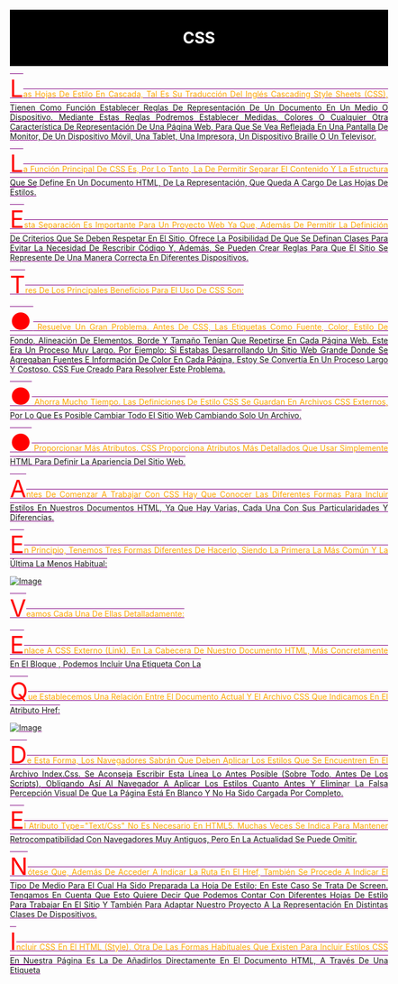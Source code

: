 # CSS
Las hojas de estilo en cascada, tal es su traducción del inglés Cascading Style Sheets
(CSS), tienen como función establecer reglas de representación de un documento en un
medio o dispositivo. Mediante estas reglas podremos establecer medidas, colores o
cualquier otra característica de representación de una página web, para que se vea
reflejada en una pantalla de monitor, de un dispositivo móvil, una tablet, una impresora,
un dispositivo braille o un televisor.

La función principal de CSS es, por lo tanto, la de permitir separar el contenido y la
estructura que se define en un documento HTML, de la representación, que queda a
cargo de las hojas de estilos.

Esta separación es importante para un proyecto web ya que, además de permitir la
definición de criterios que se deben respetar en el sitio, ofrece la posibilidad de que se
definan clases para evitar la necesidad de rescribir código y, además, se pueden crear
reglas para que el sitio se represente de una manera correcta en diferentes dispositivos.

Tres de los principales beneficios para el uso de CSS son:

● Resuelve un gran problema. Antes de CSS, las etiquetas como fuente, color, estilo
de fondo, alineación de elementos, borde y tamaño tenían que repetirse en cada
página web. Este era un proceso muy largo. Por ejemplo: si estabas desarrollando
un sitio web grande donde se agregaban fuentes e información de color en cada
página, estoy se convertía en un proceso largo y costoso. CSS fue creado para
resolver este problema.

● Ahorra mucho tiempo. Las definiciones de estilo CSS se guardan en archivos CSS
externos, por lo que es posible cambiar todo el sitio web cambiando solo un
archivo.

● Proporcionar más atributos. CSS proporciona atributos más detallados que usar
simplemente HTML para definir la apariencia del sitio web.

Antes de comenzar a trabajar con CSS hay que conocer las diferentes formas para incluir
estilos en nuestros documentos HTML, ya que hay varias, cada una con sus
particularidades y diferencias.

En principio, tenemos tres formas diferentes de hacerlo, siendo la primera la más común
y la última la menos habitual:

![image](https://user-images.githubusercontent.com/91554777/165187736-462f6011-f56f-4985-8066-a178083babc7.png)

Veamos cada una de ellas detalladamente:

Enlace a CSS externo (link). En la cabecera de nuestro documento HTML, más
concretamente en el bloque <head></head>, podemos incluir una etiqueta <link> con la


que establecemos una relación entre el documento actual y el archivo CSS que indicamos
en el atributo href:

![image](https://user-images.githubusercontent.com/91554777/165187819-0f3bb906-1b5c-40a7-b6cf-ab67471e56bd.png)

De esta forma, los navegadores sabrán que deben aplicar los estilos que se encuentren
en el archivo index.css. Se aconseja escribir esta línea lo antes posible (sobre todo, antes
de los scripts), obligando así al navegador a aplicar los estilos cuanto antes y eliminar la
falsa percepción visual de que la página está en blanco y no ha sido cargada por
completo.

El atributo type="text/css" no es necesario en HTML5. Muchas veces se indica para
mantener retrocompatibilidad con navegadores muy antiguos, pero en la actualidad se
puede omitir.

Nótese que, además de acceder a indicar la ruta en el href, también se procede a indicar
el tipo de medio para el cual ha sido preparada la hoja de estilo; en este caso se trata de
screen. Tengamos en cuenta que esto quiere decir que podemos contar con diferentes
hojas de estilo para trabajar en el sitio y también para adaptar nuestro proyecto a la
representación en distintas clases de dispositivos.

Incluir CSS en el HTML (style). Otra de las formas habituales que existen para incluir
estilos CSS en nuestra página es la de añadirlos directamente en el documento HTML, a
través de una etiqueta <style> que contendrá el código CSS:
  
  ![image](https://user-images.githubusercontent.com/91554777/165187880-9a24648c-869e-4e9a-adfc-a0815e1f5d79.png)

  Este sistema puede servirnos en ciertos casos particulares, pero hay que darle prioridad
al método anterior (CSS externo), ya que incluyendo el código CSS en el interior del
archivo HTML arruinamos la posibilidad de tener el código CSS en un documento a parte,
pudiendo reutilizarlo y enlazarlo desde otros documentos HTML mediante la etiqueta
link.

Nota: Aunque no es obligatorio, es muy común que las etiquetas <style> se encuentren
en la cabecera <head> del documento HTML, ya que antiguamente era la única forma de
hacerlo.

Estilos en línea (atributo style). Por último, la tercera forma de aplicar estilos en un
documento HTML es hacerlo directamente, a través del atributo style de la propia
etiqueta donde queramos aplicar el estilo, colocando ahí las propiedades CSS:
  
![image](https://user-images.githubusercontent.com/91554777/165187925-d977fef4-1a44-48d5-bc0b-50a9c2d19ff2.png)
  
De la misma forma que en el método anterior, con la etiqueta <style>, se recomienda no
utilizar este método salvo en casos muy específicos y justificados, ya que los estilos se
asocian a la etiqueta HTML en cuestión y no pueden reutilizarse.

Es una opción que puede venir bien en ciertos casos, pero se considera una mala
práctica por muchos diseñadores cuando la sobre utilizas (sin una razón de peso)
pudiendo utilizar el primer método.

Al igual que los documentos HTML, los documentos CSS son archivos de texto donde se
escribe una serie de órdenes y el cliente (navegador) las interpreta y aplica a los
documentos HTML asociados.

Sintaxis básica. La estructura CSS se basa en reglas que tienen el siguiente formato:
Debemos escribir el selector, abrir llaves, indicar la propiedad y posteriormente
asignarle el valor correspondiente. Cerramos la línea con punto y coma, y seguimos
agregando pares de propiedad/valor hasta que completemos la declaración (cada una
debe estar finalizada con punto y coma). Cuando terminamos, cerramos la llave. La
declaración sería entonces:
  
![image](https://user-images.githubusercontent.com/91554777/165187969-0645f1b5-1257-40d2-b4e1-0a10fac7cb0e.png)

  ● Selector: El selector es el elemento HTML que vamos a seleccionar del documento
para aplicarle un estilo concreto, este podría ser el nombre un elemento, su clase o
su identificador. Por ejemplo, con p seleccionaríamos todas las etiquetas p del
HTML.

● Propiedad: La propiedad es una de las diferentes características que brinda el
lenguaje CSS y que aplicaremos al selector para darle estilo.

● Valor: Cada propiedad CSS tiene una serie de valores concretos a que se le
pueden asignar, con los que tendrá uno u otro comportamiento.

Con todo esto le iremos indicando al navegador que, para cada etiqueta (selector
especificado) debe aplicar las reglas (propiedad y valor) indicadas.

Un ejemplo muy sencillo de lo anterior es el siguiente:
  
![image](https://user-images.githubusercontent.com/91554777/165188032-e3139bc5-c788-49a5-afda-284e826a0b85.png)
  
Éste es el código en HTML. Lo siguiente es el código en CSS:

  ![image](https://user-images.githubusercontent.com/91554777/165188067-7b948326-c10a-4dc6-ba31-e8fe54d6e982.png)
  
Si la primer parte del código se escribe y guarda en el editor de texto agregando al final
la extensión .html, y la segunda parte del código para CSS se escribe y guarda en el
editor de texto como index.css, lo que se obtiene al final al ejecutar simplemente el
archivo con extensión .html es algo parecido a lo siguente:

![image](https://user-images.githubusercontent.com/91554777/165188108-2809d71b-0813-4d4e-a4b7-b9d72553ce2e.png)
  
En este caso, estamos seleccionando todas las etiquetas p del documento HTML (en
este ejemplo es una sola, pero si existieran más se aplicaría a todas), y les aplicaremos el
estilo indicado: color de texto rojo.

Nota: Se pueden incluir comentarios entre los caracteres /* y */, los cuales serán
ignorados por el navegador. Estos suelen servir para añadir notas o aclaraciones
dirigidas a humanos.

Sin embargo, esto es sólo un ejemplo muy sencillo. Se pueden aplicar muchas más reglas
(no sólo una, como el color del ejemplo), consiguiendo así un conjunto de estilos para la
etiqueta indicada en el selector.

Cada una de estas reglas se terminará con el carácter punto y coma (;), seguido de la
siguiente regla. El último punto y coma es opcional y se puede omitir si se desea:
  
![image](https://user-images.githubusercontent.com/91554777/165188195-533f68e7-d88b-4d96-b3a8-8b1882e0ce01.png)
  
Para poder seleccionar elementos que se encuentran dentro de otros, se emplea lo que
se conoce como selector descendiente.
Ejemplo.
  
![image](https://user-images.githubusercontent.com/91554777/165188280-bdd433e8-2c81-4e22-9b7c-36f5ffd764e4.png)

Tendremos el texto del párrafo en color negro y lo que se envuelva dentro del párrafo
con la etiqueta strong de color rojo.

Si deseamos aplicar una misma regla a diversos elementos, podemos declararlos antes
de abrir la llave, y separarlos con comas; por ejemplo, vamos a aplicarles color gris a
todos los títulos de una página.

Ejemplo.
  
![image](https://user-images.githubusercontent.com/91554777/165188362-1858840c-d73e-4ffb-af4b-f1c83b0ce724.png)

## Estilos en Textos

Nos encargaremos ahora muy brevemente de analizar aquellas propiedades que se
relacionan con las características de texto.
Color de texto. La propiedad de color se utiliza para establecer el color del texto. El color
se especifica por:
  
● Un nombre de color - como "red",
  
● un valor HEX - como "#ff0000",
  
● un valor RGB - como "rgb(255,0,0)".
  
Ejemplo.
  
        body {
                color: blue;
             }
        h1  {
              color: green;
             }
  
  ![image](https://user-images.githubusercontent.com/91554777/165191669-f73a77c2-d556-4305-be0b-1c22e561f0b4.png)

  
Color de texto y color de fondo. En este ejemplo, definimos tanto la propiedad
background-color como la propiedad color:
  
          body {
                background-color: lightgrey;
                color: blue;
                }
          h1 {
                background-color: black;
                color: white;
                }
          h6 {
                background-color: blue;
                color: white;
                }
  
  ![image](https://user-images.githubusercontent.com/91554777/165191799-478702e1-9557-451b-9dcf-91488f187737.png)

  
Espaciado entre palabras. La propiedad word-spacing se utiliza para especificar el
espacio entre las palabras de un texto. Puede recibir el valor normal (por defecto), una
unidad de longitud o inherit.
El siguiente ejemplo demuestra cómo aumentar o disminuir el espacio entre palabras:
        h2 {
             word-spacing: 10px;
            }
        h2 {
             word-spacing: -2px;
            }
  
  ![image](https://user-images.githubusercontent.com/91554777/165190773-dccd54da-9a53-48da-b889-75fc2dfac898.png)
  
Espaciado de letras. La propiedad letter-spacing se utiliza para especificar el espacio
entre los caracteres de un texto. Puede recibir el valor normal (por defecto), una unidad
de longitud o inherit.
  
      h2 {
            letter-spacing: 5px;
          }
      h3 {
            letter-spacing: -2px;
          }
  
  ![image](https://user-images.githubusercontent.com/91554777/165190750-104c870d-e62e-44dd-a66e-3d889e2f8782.png)
  
Línea de Decoración de texto CSS . La propiedad text-decoration-line se usa para
agregar una línea de decoración al texto. Se puede combinar más de un valor, como
tachado y subrayado, para mostrar líneas tanto encima como debajo de un texto.
  
      h1 {
            text-decoration: overline;
          }
      h2 {
           text-decoration: line-through;
          }
       h3 {
            text-decoration: underline;
          }
        p {
            text-decoration: overline underline;
            }
  
  ![image](https://user-images.githubusercontent.com/91554777/165190714-66d65d9c-2ec1-40bb-897c-956d596bfee7.png)
  
Especifique un color para la línea de decoración. La propiedad text-decoration-color
se utiliza para establecer el color de la línea de decoración.
  
        h1 {
              text-decoration-line: overline;
              text-decoration-color: red;
            }
        h2 {
              text-decoration-line: line-through;
              text-decoration-color: blue;
             }
        h3 {
              text-decoration-line: underline;
              text-decoration-color: green;
             }
        p {
              text-decoration-line: overline underline;
              text-decoration-color: purple;
           }
  
  ![image](https://user-images.githubusercontent.com/91554777/165190680-f981ff88-57bf-4ef9-9124-9a62a27ff175.png)

  
Transformación de texto. La propiedad text-transform se utiliza para especificar letras
mayúsculas y minúsculas en un texto. Se puede usar para convertir todo en letras
mayúsculas o minúsculas, o poner en mayúscula la primera letra de cada palabra:
  
        p {
            text-transform: uppercase;
           }
        p {
            text-transform: lowercase;
           }
         p {
            text-transform: capitalize;
           }

  ![image](https://user-images.githubusercontent.com/91554777/165190621-ba748d44-bd79-41f8-88a7-7539bee48316.png)

  
Alineación del texto. La propiedad text-align se utiliza para establecer la alineación
horizontal de un texto. Un texto puede estar alineado a la izquierda o a la derecha,
centrado o justificado.
  
          h1 {
              text-align: center;
             }
          h2 {
              text-align: left;
              }
           h3 {
              text-align: right;
              }
           p {
              text-align: justify;
              }
  
  ![image](https://user-images.githubusercontent.com/91554777/165190579-6233fff3-aaf2-4e79-bf4e-4e08e6ae95d2.png)

Sangría de texto en CSS. La text-indent propiedad en CSS establece la sangría de la
primera línea en un bloque de texto. Especifica la cantidad de espacio horizontal que se
pone antes de las líneas de texto.
Permite los valores negativos, y si se define algún valor negativo, entonces la sangría de
la primera línea será hacia la izquierda.
  
          p {
            text-indent: 50px;
          }
  
 ![image](https://user-images.githubusercontent.com/91554777/165190867-fc142506-c966-434c-9543-41995f9cd64a.png)
  
Tamaño de texto. El font-size propiedad en CSS establece el tamaño de la fuente, podemos establecerlo en pixeles, en em, en puntos y en porcentaje.
  
         p {
            font-size: 50px;
          }
Tipo de fuente. Para establecer el tipo de fuente nos apoyamos de google fonts. font-family
  
Fuente en negrita. font-weigth: bold
 
## Selectores en CSS

Los selectores de CSS se utilizan para seleccionar el contenido que se desea diseñar. Los
selectores son parte del conjunto de reglas CSS.
Hay varios tipos diferentes de selectores en CSS.
  
● Selector de elementos CSS
  
● Selector de ID de CSS
  
● Selector de clase CSS
  
● Selector universal CSS
  
● Selector de grupo CSS

### Selector de elementos CSS. 
El selector de elementos selecciona el elemento HTML por
su nombre.
  
### Selector de ID de CSS. 
El selector id selecciona el atributo id de un elemento HTML para
seleccionar un elemento específico. Un id siempre es único dentro de la página, por lo
que se elige para seleccionar un único elemento.
Se escribe con el carácter hash (#), seguido del id del elemento.
Ejemplo.
  
      <p id="para1">Hola a PILARES</p>
      <p>Este párrafo no se afectará.</p>
      <style>
      #para1 {
      text-align: center;
      color: blue;
      }
      </style>
  
 ![image](https://user-images.githubusercontent.com/91554777/165418559-85da8963-2053-4ae8-85e2-5cc02a537e59.png)
  
En la práctica, los id no suelen utilizarse para dar estilo, ya que en la mayoría de los
casos utilizar una clase es perfectamente válido y mucho más mantenible a la larga. La
situación más recomendable para usar id es cuando queremos designar una zona del
documento como una zona única que sabemos que no se va a repetir.

### Selector de clase CSS.
El selector class selecciona elementos HTML con un atributo de
class específico. Se utiliza con un carácter de punto . (símbolo de punto) seguido del
nombre de la clase. La diferencia principal respecto a los IDs es que las clases no se
requiere que sean únicas, sino que pueden repetirse a lo largo del documento HTML.
Nota que el nombre de una clase no debe comenzar con un número.
Ejemplo.
  
      <h1 class="center">Este encabezado es azul y está alineado al centro.</h1>
      <p class="center">Este párrafo es azul y está alineado al centro.</p>
      <style>
      .center {
      text-align: center;
      color: blue;
      }
      </style>
![image](https://user-images.githubusercontent.com/91554777/165418686-0e191a1b-39c0-4c35-a3c6-9863ee93c987.png)
  
En CSS se hace referencia a las clases con un punto: .center, mientras que en el HTML se
escribiría el atributo class="center"
  
### Selecciones mixtas. 
Anteriormente en otro capítulo, vimos que es posible utilizar varias
clases en un mismo elemento HTML, simplemente separando por espacios dentro del
atributo class.
Ejemplo.
    
  ![image](https://user-images.githubusercontent.com/91554777/165418905-59ada3ab-ad7a-4ef0-aac9-13a0865fc3bf.png)

De esta forma, a dicho elemento se le aplicarán los estilos de cada una de las clases
indicadas, las cuales suelen tener un grupo de características relacionadas con su
nombre, lo cuál puede ser muy interesante y práctico en algunos casos, dándonos mucha
soltura a la hora de crear clases y reutilizarlas.
  
### Selector de grupo CSS. 
 El selector de agrupación se utiliza para seleccionar todos los
elementos con las mismas definiciones de estilo. El selector de agrupación se utiliza para
reducir el código. Las comas se utilizan para separar cada selector en la agrupación.
Veamos el código CSS sin selector de grupo.
  
![image](https://user-images.githubusercontent.com/91554777/165419081-61012984-4f8c-4c92-89c2-23bcb4125dbb.png)
  
Como puedes ver, debes definir las propiedades CSS para todos los elementos. Si
agrupamos quedaría de la siguiente manera:

![image](https://user-images.githubusercontent.com/91554777/165419151-28037e27-9e7c-462a-9f7b-d088f3aeb293.png)
  
Selector universal CSS. El selector universal (*) se utiliza como carácter comodín.
Selecciona todos los elementos de las páginas.

![image](https://user-images.githubusercontent.com/91554777/165419210-8533cbff-b676-404b-891b-59cf2677cb7d.png)
  
## Modelo de caja CSS
Cuando hablamos del modelo de cajas en CSS, estamos haciendo referencia a un
sistema que tiene el navegador de interpretar las diferentes partes de lo que solemos
denominar «caja»: un elemento HTML con unas ciertas dimensiones.
La representación básica del modelo de cajas se basa en varios conceptos importantes,
como veremos a continuación:
  
![image](https://user-images.githubusercontent.com/91554777/165419394-9869599e-e572-4f99-ab37-0ed2787c4972.png)
  
● El borde (border), en negro, es el límite que separa el interior del exterior del elemento.
  
● El márgen (margin), en naranja, es la parte exterior del elemento, por fuera del borde.
  
● El relleno (padding), en verde, es la parte interior del elemento, entre el contenido y el borde.
  
● El contenido, en azul, es la parte interior del elemento, excluyendo el relleno.

El modelo de caja nos permite agregar un borde alrededor de los elementos y definir el
espacio entre los elementos.
  
         <h2>Demostración del modelo de caja</h2>
        <p>El modelo de caja CSS es esencialmente una caja que envuelve cada elemento en
        HTML. Consiste en: bordes, relleno, márgenes y el contenido real.</p>
        <div>Este texto es el contenido de la caja. Hemos agregado un relleno de 50 px, un
        margen de 20 px y un borde verde de 15 px. Ut enim ad minim veniam, quis nostrud
        exercitation ullamco laboris nisi ut aliquip ex ea commodo consequat. Duis aute irure
        dolor in reprehenderit in voluptate velit esse cillum dolore eu fugiat nulla pariatur.
        Excepteur sint occaecat cupidatat non proident, sunt in culpa qui oficia deserunt mollit
        anim id est laborum.</div>
        <style>
        div {
        background-color: lightgrey;
        width: 300px;
        border: 15px solid green;
        padding: 50px;
        margin: 20px;
        }
        </style>
  
 ![image](https://user-images.githubusercontent.com/91554777/165419556-d2f9af14-6759-40d3-85af-0de260b19653.png)
  
  Ancho y alto de un elemento. Para establecer correctamente el ancho y el alto de un
elemento en todos los navegadores, debes saber cómo funciona el modelo de caja.

Es importante que cuando se establecen las propiedades de ancho y alto de un elemento
con CSS, se establecen de igual manera el ancho y el alto del área de contenido. Para
calcular el tamaño completo de un elemento, también debes agregar el tamaño del
relleno, bordes y márgenes.
Ejemplo. Este elemento <div> que se muestra a continuación tendrá un ancho total de
350px:
  
        <h2>Calcular el ancho total:</h2>
        <img src="https://2.bp.blogspot.com/-JX7WSu7Rva0/T9DRNBcV8XI/AAAAAAAAe1Q/GPJ4OZS6Mos/s1600/Montanas-y-Lagos-Paisajes-Naturales-de-Italia.jpg" width="350"     height="263" alt="Agencia
        Digital de Innovación Pública">
        <div>La imagen de arriba tiene 350px de ancho. El ancho total
        de este elemento también es 350px.</div>
        <style>
        div {
        width: 320px;
        padding: 10px;
        border: 5px solid gray;
        margin: 0;
        }
        </style>
  
  Aquí está el cálculo:
  
  ![image](https://user-images.githubusercontent.com/91554777/165420746-224b421c-2d69-4804-b557-34b41b377bdb.png)
  
 El ancho total de un elemento debe calcularse así:
Ancho total del elemento = ancho + relleno izquierdo + relleno derecho + borde izquierdo
+ borde derecho + margen izquierdo + margen derecho

La altura total de un elemento debe calcularse así:
Altura total del elemento = altura + relleno superior + relleno inferior + borde superior +
borde inferior + margen superior + margen inferior
  
  width higth overflow
  
Para crear contenedores lo hacemos con div, adaptamos el tamaño con width 100%

## Flex box
El Módulo de Caja Flexible, comúnmente llamado flexbox, fue diseñado como un modelo unidimensional de layout, y como un método que pueda ayudar a distribuir el espacio entre los ítems de una interfaz y mejorar las capacidades de alineación. 
  
Para comenzar, vamos a seleccionar qué elementos se van a presentar como cajas flexibles. Para ello, establecemos un valor especial de display en el elemento padre de los elementos que deseas editar.
Esto hace que el elemento padre se convierta en contenedor flex, y sus hijos en elementos flexibles.

  Los elementos flexbox proporcionan una propiedad llamada flex-direction que especifica en qué dirección corre el eje principal (en qué dirección están dispuestos los elementos hijo de un elemento flexbox)
  
ejemplo
  
        <!DOCTYPE html>
        <html>
          <head>
            <meta charset="utf-8">
            <title>Flexbox wrap 0 — children overflowing</title>
            <style>
              html {
                font-family: sans-serif;
              }

              body {
                margin: 0;
              }

              header {
                background: purple;
                height: 100px;
              }

              h1 {
                text-align: center;
                color: white;
                line-height: 100px;
                margin: 0;
              }

              article {
                padding: 10px;
                margin: 10px;
                background: aqua;
              }

              /* Add your flexbox CSS below here */

              section {
                display: flex;
                flex-direction: row;
              }

              article {

              }


            </style>
          </head>
          <body>
            <header>
              <h1>Sample flexbox example</h1>
            </header>

            <section>
              <article>
                <h2>First article</h2>

                <p>Tacos actually microdosing, pour-over semiotics banjo chicharrones retro fanny pack portland everyday carry vinyl typewriter. Tacos PBR&B pork       belly, everyday carry ennui pickled sriracha normcore hashtag polaroid single-origin coffee cold-pressed. PBR&B tattooed trust fund twee, leggings salvia iPhone photo booth health goth gastropub hammock.</p>
              </article>

              <article>
                <h2>Second article</h2>

                <p>Tacos actually microdosing, pour-over semiotics banjo chicharrones retro fanny pack portland everyday carry vinyl typewriter. Tacos PBR&B pork belly, everyday carry ennui pickled sriracha normcore hashtag polaroid single-origin coffee cold-pressed. PBR&B tattooed trust fund twee, leggings salvia iPhone photo booth health goth gastropub hammock.</p>
              </article>

              <article>
                <h2>Third article</h2>

                <p>Tacos actually microdosing, pour-over semiotics banjo chicharrones retro fanny pack portland everyday carry vinyl typewriter. Tacos PBR&B pork belly, everyday carry ennui pickled sriracha normcore hashtag polaroid single-origin coffee cold-pressed. PBR&B tattooed trust fund twee, leggings salvia iPhone photo booth health goth gastropub hammock.</p>

                <p>Cray food truck brunch, XOXO +1 keffiyeh pickled chambray waistcoat ennui. Organic small batch paleo 8-bit. Intelligentsia umami wayfarers pickled, asymmetrical kombucha letterpress kitsch leggings cold-pressed squid chartreuse put a bird on it. Listicle pickled man bun cornhole heirloom art party.</p>
              </article>

              <article>
                <h2>Fourth article</h2>

                <p>Tacos actually microdosing, pour-over semiotics banjo chicharrones retro fanny pack portland everyday carry vinyl typewriter. Tacos PBR&B pork belly, everyday carry ennui pickled sriracha normcore hashtag polaroid single-origin coffee cold-pressed. PBR&B tattooed trust fund twee, leggings salvia iPhone photo booth health goth gastropub hammock.</p>
              </article>

              <article>
                <h2>Fifth article</h2>

                <p>Tacos actually microdosing, pour-over semiotics banjo chicharrones retro fanny pack portland everyday carry vinyl typewriter. Tacos PBR&B pork belly, everyday carry ennui pickled sriracha normcore hashtag polaroid single-origin coffee cold-pressed. PBR&B tattooed trust fund twee, leggings salvia iPhone photo booth health goth gastropub hammock.</p>
              </article>

              <article>
                <h2>Sixth article</h2>

                <p>Tacos actually microdosing, pour-over semiotics banjo chicharrones retro fanny pack portland everyday carry vinyl typewriter. Tacos PBR&B pork belly, everyday carry ennui pickled sriracha normcore hashtag polaroid single-origin coffee cold-pressed. PBR&B tattooed trust fund twee, leggings salvia iPhone photo booth health goth gastropub hammock.</p>

                <p>Cray food truck brunch, XOXO +1 keffiyeh pickled chambray waistcoat ennui. Organic small batch paleo 8-bit. Intelligentsia umami wayfarers pickled, asymmetrical kombucha letterpress kitsch leggings cold-pressed squid chartreuse put a bird on it. Listicle pickled man bun cornhole heirloom art party.</p>
              </article>

              <article>
                <h2>Seventh article</h2>

                <p>Tacos actually microdosing, pour-over semiotics banjo chicharrones retro fanny pack portland everyday carry vinyl typewriter. Tacos PBR&B pork belly, everyday carry ennui pickled sriracha normcore hashtag polaroid single-origin coffee cold-pressed. PBR&B tattooed trust fund twee, leggings salvia iPhone photo booth health goth gastropub hammock.</p>
              </article>

              <article>
                <h2>Eighth article</h2>

                <p>Tacos actually microdosing, pour-over semiotics banjo chicharrones retro fanny pack portland everyday carry vinyl typewriter. Tacos PBR&B pork belly, everyday carry ennui pickled sriracha normcore hashtag polaroid single-origin coffee cold-pressed. PBR&B tattooed trust fund twee, leggings salvia iPhone photo booth health goth gastropub hammock.</p>
              </article>

              <article>
                <h2>Ninth article</h2>

                <p>Tacos actually microdosing, pour-over semiotics banjo chicharrones retro fanny pack portland everyday carry vinyl typewriter. Tacos PBR&B pork belly, everyday carry ennui pickled sriracha normcore hashtag polaroid single-origin coffee cold-pressed. PBR&B tattooed trust fund twee, leggings salvia iPhone photo booth health goth gastropub hammock.</p>

                <p>Cray food truck brunch, XOXO +1 keffiyeh pickled chambray waistcoat ennui. Organic small batch paleo 8-bit. Intelligentsia umami wayfarers pickled, asymmetrical kombucha letterpress kitsch leggings cold-pressed squid chartreuse put a bird on it. Listicle pickled man bun cornhole heirloom art party.</p>
              </article>

              <article>
                <h2>Tenth article</h2>

                <p>Tacos actually microdosing, pour-over semiotics banjo chicharrones retro fanny pack portland everyday carry vinyl typewriter. Tacos PBR&B pork belly, everyday carry ennui pickled sriracha normcore hashtag polaroid single-origin coffee cold-pressed. PBR&B tattooed trust fund twee, leggings salvia iPhone photo booth health goth gastropub hammock.</p>
              </article>

              <article>
                <h2>Eleventh article</h2>

                <p>Tacos actually microdosing, pour-over semiotics banjo chicharrones retro fanny pack portland everyday carry vinyl typewriter. Tacos PBR&B pork belly, everyday carry ennui pickled sriracha normcore hashtag polaroid single-origin coffee cold-pressed. PBR&B tattooed trust fund twee, leggings salvia iPhone photo booth health goth gastropub hammock.</p>
              </article>

              <article>
                <h2>Twelfth article</h2>

                <p>Tacos actually microdosing, pour-over semiotics banjo chicharrones retro fanny pack portland everyday carry vinyl typewriter. Tacos PBR&B pork belly, everyday carry ennui pickled sriracha normcore hashtag polaroid single-origin coffee cold-pressed. PBR&B tattooed trust fund twee, leggings salvia iPhone photo booth health goth gastropub hammock.</p>

                <p>Cray food truck brunch, XOXO +1 keffiyeh pickled chambray waistcoat ennui. Organic small batch paleo 8-bit. Intelligentsia umami wayfarers pickled, asymmetrical kombucha letterpress kitsch leggings cold-pressed squid chartreuse put a bird on it. Listicle pickled man bun cornhole heirloom art party.</p>
              </article>
            </section>
          </body>
        </html>
  
 En este ejemplo vemos que al aplicar el display flex va a acoodar todos los elementos hijos del contenedor padre uno a un lado del otro, sin considerar el tamaño, si aplicamos un flex-direction: row, pero si cambiamos a column veremos como cambia esto a columnas. 
  
Veremos que sale de la pantalla, ya que solo se le dio una horientación, para darle mejor estilo a section le decimos un   flex-wrap: wrap; y a article un flex: 200px;
veremos como obtiene mejor orden.
  
### Alineación horizontal y vertical
También puedes usar las funciones de los elementos flexbox para alinear elementos flexibles sobre el eje principal o transversal. 
  
        <!DOCTYPE html>
        <html>
          <head>
            <meta charset="utf-8">
            <title>Flexbox align 0 — starting code</title>
            <style>
              html {
                font-family: sans-serif;
              }

              body {
                width: 70%;
                max-width: 960px;
                margin: 20px auto;
              }

              a {
                font-size: 18px;
                line-height: 1.5;
                width: 15%;
                border: 1px solid black;
                text-decoration: none;
                color: aliceblue;
                background-color: blue;
              }

              div {
                height: 100px;
                border: 1px solid black;
              }

              /* Add your flexbox CSS below here */


            </style>
          </head>
          <body>
            <div>
              <a href="">Smile</a>
              <a href="">Laugh</a>
                <a href="">Wink</a>
                <a href="">Shrug</a>
                <a href="">Blush</a>
            </div>
          </body>
        </html>

  
Si añadimos 
  
      div {
            display: flex;
            align-items: center;
            justify-content: space-around;
          }
 Veremos como se acomoda
  
align-items controla dónde se ubican los elementos flexibles en el eje transversal.

Por defecto, el valor es stretch, que ensancha todos los elementos flexibles para rellenar el elemento primario en la dirección del eje transversal. Si el elemento padre no tiene un ancho fijo en la dirección del eje transversal, todos los elementos flexibles son tan largos como los elementos flexibles más largos. Así es como nuestro primer ejemplo obtuvo columnas de igual altura por defecto.
El valor center que utilizamos en nuestro código anterior mantiene las dimensiones intrínsecas de los elementos pero los centra sobre el eje transversal. Es por eso que los botones de nuestro ejemplo ahora están centrados verticalmente.
También puedes tener valores como flex-start y flex-end, que alinean todos los elementos al inicio y al final del eje transversal, respectivamente. 
  
justify-content controla dónde se ubican los elementos flexibles sobre el eje principal.

El valor por defecto es flex-start, que asienta todos los elementos al comienzo del eje principal.
Puedes usar flex-end para que se asienten al final.
center también es un valor de justify-content (para alinear contenido), que asienta los elementos flexibles sobre el centro del eje principal.
El valor space-around que hemos usado antes es útil porque distribuye todos los elementos de manera uniforme sobre el eje principal y deja un poco de espacio en cada extremo.
Hay otro valor, space-between, que es muy similar a space-around, pero no deja espacio en los extremos.
  
![image](https://user-images.githubusercontent.com/91554777/165656544-6af3e072-0e5f-4804-aa5f-920dff96392d.png)
  

## Estilos en Tablas

Podemos aplicar estilo en tablas HTML para una mejor apariencia. Hay algunas
propiedades de CSS que se usan ampliamente en el diseño de tablas usando CSS:
  
● border
  
● border-collapse
  
● padding
  
● width
  
● height
  
● text-align
  
● color
  
● background-color

Bordes de la tabla. Para especificar los bordes de la tabla en CSS, use la propiedad
border. El siguiente ejemplo especifica un borde sólido para los elementos table, th y
td:
        
![image](https://user-images.githubusercontent.com/91554777/165422405-e0ffa9cb-81ab-4838-a2ac-6b78844d21eb.png)

  
  ![image](https://user-images.githubusercontent.com/91554777/165421056-b33e5b14-9d18-4c31-881f-4d73247fef36.png)
  
Contraer bordes de tabla. La propiedad border-collapse establece si los bordes de la
tabla deben contraerse en un solo borde:

        <h2>Agregar un borde a la tabla:</h2>
        <h2>Let the table borders collapse</h2>
        <table>
        <tr>
        <th>Firstname</th>
        <th>Lastname</th>
        </tr>
        <tr>
        <td>Peter</td>
        <td>Griffin</td>
        </tr>
        <tr>
        <td>Lois</td>
        <td>Griffin</td>
        </tr>
        </table>
        <style>
        table, th, td {
        border: 1px solid;
        }
        </style>

## Estilos en Listas

Hay varias propiedades CSS que se pueden usar para controlar las listas. Las listas se
pueden clasificar en listas ordenadas y listas desordenadas. En las listas ordenadas, el
marcado de los elementos de la lista se realiza con letras y números, mientras que en las
listas desordenadas, los elementos de la lista se marcan con viñetas.
Las propiedades CSS para dar estilo a las listas son las siguientes:
  
● list-style-type: Esta propiedad se encarga de controlar la apariencia y la
forma del marcador.
  
● list-style-image: Establece una imagen para el marcador en lugar del número
o una viñeta.
  
● list-style-position: Especifica la posición del marcador.
  
● list-style: Es la propiedad abreviada de las propiedades anteriores.

La propiedad de list-style-type. Nos permite cambiar el tipo de marcador de lista
predeterminado a cualquier otro tipo, como cuadrado, círculo, números romanos, letras
latinas y muchos más. De forma predeterminada, los elementos de la lista ordenada se
numeran con números arábigos (1, 2, 3, etc.) y los elementos de una lista desordenada se
marcan con viñetas redondas (•).
Si establecemos su valor en none, eliminará los marcadores/viñetas.
La lista también incluye el relleno (padding) y el margen (margin) predeterminados. Para
eliminar esto, necesitamos agregar padding:0 y margin:0 a ol y ul.

        <h1>La propiedad de tipo de estilo de lista</h1>
        <p>Ejemplo de listas desordenadas:</p>
        <ul clase="a">
        <li>Miguel Hidalgo</li>
        <li>Tláhuac</li>
        <li>Coyoacan</li>
        </ul>
        <ul clase="b">
        <li>Miguel Hidalgo</li>
        <li>Tláhuac</li>
        <li>Coyoacan</li>
        </ul>
        <p>Ejemplo de listas ordenadas:</p>
        <ol clase="c">
        <li>Miguel Hidalgo</li>
        <li>Tláhuac</li>
        <li>Coyoacan</li>
        </ol>
        <ol clase="d">
        <li>Miguel Hidalgo</li>
        <li>Tláhuac</li>
        <li>Coyoacan</li>
        </ol>
        <style>
        ul.a {list-style-type: circle;}
        ul.b {list-style-type: square;}
        ol.c {list-style-type: upper-roman;}
        ol.d {list-style-type: lower-alpha;}
        </style>
  
  ![image](https://user-images.githubusercontent.com/91554777/165421334-02f0b07b-6622-4989-9abd-492ef10529f2.png)
  
  La propiedad list-style-image. Especifica una imagen como marcador. Usando esta
propiedad, podemos configurar viñetas de imágenes. Su sintaxis es similar a la propiedad
background-image. Si no encuentra la imagen correspondiente, se utilizarán las viñetas
predeterminadas.
  
La propiedad list-style-image. Especifica una imagen como marcador. Usando esta
propiedad, podemos configurar viñetas de imágenes. Su sintaxis es similar a la propiedad
background-image. Si no encuentra la imagen correspondiente, se utilizarán las viñetas
predeterminadas.
  
![image](https://user-images.githubusercontent.com/91554777/165421416-739e9363-ac22-4c54-88d4-28c17e53f343.png)
  
La propiedad list-style-position. Representa si la aparición del marcador está dentro o
fuera del cuadro que contiene las viñetas. Incluye dos valores.
● inside: significa que las viñetas estarán en el elemento de la lista. En esto, si el texto
va en la segunda línea, el texto se ajustará debajo del marcador.

● outside: Representa que las viñetas estarán fuera del elemento de la lista. Es el
valor predeterminado.
El siguiente ejemplo lo explica más claramente.
  
        <h1>
        Bienvenido a PILARES
        </h1>
        <h2>
        Listas ordenadas
        </h2>
        <ol class="num">
        <li>INSIDE Lorem ipsum dolor sit amet, consectetur adipiscing elit, sed do eiusmod
        tempor incididunt ut labore et dolore magna aliqua.</li>
        <li>DOS Lorem ipsum dolor sit amet, consectetur adipiscing elit, sed do eiusmod
        tempor incididunt ut labore et dolore magna aliqua.</li>
        <li>TRES Lorem ipsum dolor sit amet, consectetur adipiscing elit, sed do eiusmod
        tempor incididunt ut labore et dolore magna aliqua.</li>
        </ol>
        <ol class="roman">
        <li>OUTSIDE Lorem ipsum dolor sit amet, consectetur adipiscing elit, sed do eiusmod
        tempor incididunt ut labore et dolore magna aliqua.</li>
        <li>DOS Lorem ipsum dolor sit amet, consectetur adipiscing elit, sed do eiusmod
        tempor incididunt ut labore et dolore magna aliqua.</li>
        <li>Tres Lorem ipsum dolor sit amet, consectetur adipiscing elit, sed do eiusmod
        tempor incididunt ut labore et dolore magna aliqua.</li>
        </ol>
        <h2>
        Listas desordenada
        </h2>
        <ul class="disc">
        <li>INSIDE Lorem ipsum dolor sit amet, consectetur adipiscing elit, sed do eiusmod
        tempor incididunt ut labore et dolore magna aliqua.</li>
        <li>DOS Lorem ipsum dolor sit amet, consectetur adipiscing elit, sed do eiusmod
        tempor incididunt ut labore et dolore magna aliqua.</li>
        <li>TRES Lorem ipsum dolor sit amet, consectetur adipiscing elit, sed do eiusmod
        tempor incididunt ut labore et dolore magna aliqua.</li>
        </ul>
        <ul class="circle">
        <li>INSIDE Lorem ipsum dolor sit amet, consectetur adipiscing elit, sed do eiusmod
        tempor incididunt ut labore et dolore magna aliqua.</li>
        <li>DOS Lorem ipsum dolor sit amet, consectetur adipiscing elit, sed do eiusmod
        tempor incididunt ut labore et dolore magna aliqua.</li>
        <li>TRES Lorem ipsum dolor sit amet, consectetur adipiscing elit, sed do eiusmod
        tempor incididunt ut labore et dolore magna aliqua.</li>
        </ul>
        <ul class="square">
        <li>DEFAULT Lorem ipsum dolor sit amet, consectetur adipiscing elit, sed do

        eiusmod tempor incididunt ut labore et dolore magna aliqua.</li>
        <li>DOS Lorem ipsum dolor sit amet, consectetur adipiscing elit, sed do eiusmod
        tempor incididunt ut labore et dolore magna aliqua.</li>
        <li>TRES Lorem ipsum dolor sit amet, consectetur adipiscing elit, sed do eiusmod
        tempor incididunt ut labore et dolore magna aliqua.</li>
        </ul>
        <style>
        .num{
        list-style-type:decimal;
        list-style-position:inside;
        }
        .roman{
        list-style-type:lower-roman;
        list-style-position:outside;
        }
        .circle{
        list-style-type:circle;
        list-style-position:inside;
        }
        .square{
        list-style-type:square;
        }
        .disc{
        list-style-type:disc;
        list-style-position:inside;
        }
        </style>

  ![image](https://user-images.githubusercontent.com/91554777/165421553-0614bf2d-7200-4c27-b9cc-1abc31a5e810.png)
![image](https://user-images.githubusercontent.com/91554777/165421580-4949bf02-058d-4a95-9f9f-fe950c993698.png)

## Uso de Float

La propiedad float de CSS es una propiedad de posicionamiento. Se utiliza para empujar
un elemento hacia la izquierda o hacia la derecha, permitiendo que otro elemento lo
rodee. Generalmente se usa con imágenes y diseños.
La propiedad float puede tener uno de los siguientes valores:
  
● left - El elemento flota a la izquierda de su contenedor
  
● right - El elemento flota a la derecha de su contenedor
  
● none: el elemento no flota (se mostrará justo donde aparece en el texto). esto
es por defecto
  
● inherit: el elemento hereda el valor flotante de su padre
  
El siguiente ejemplo especifica que una imagen debe flotar hacia la derecha en un texto:
  
          <h2>Flotar a la derecha</h2>
          <p>En este ejemplo, la imagen flotará a la derecha del párrafo y el texto del párrafo
          envolverá la imagen.</p>
          <p><img src="ADIP_.png" alt="ADIP" style="width:270px;height:170px;margin-left:15px;">
          Lorem ipsum dolor sit amet, consectetur adipiscing elit. Phasellus imperdiet, nulla et
          dictum interdum, nisi lorem egestas odio, vitae scelerisque enim ligula venenatis dolor.
          Maecenas nisl est, ultrices nec congue eget, auctor vitae massa. Fusce luctus
          vestibulum augue ut aliquet. Mauris ante ligula, facilisis sed ornare eu, lobortis in odio.
          Praesent convallis urna a lacus interdum ut hendrerit risus congue. Nunc sagittis
          dictum nisi, sed ullamcorper ipsum dignissim ac. In at libero sed nunc venenatis
          imperdiet sed ornare turpis. Donec vitae dui eget tellus gravida venenatis. Integer
          fringilla congue eros non fermentum. Sed dapibus pulvinar nibh tempor porta. Cras ac
          leo purus. Mauris quis diam velit.</p>
          <style>
          img {
          float: right;
          }
          </style>
  
![image](https://user-images.githubusercontent.com/91554777/165647119-b192371f-2331-46d8-bf1f-876cb1a0e7d2.png)
  
El siguiente ejemplo especifica que una imagen debe flotar a la izquierda en un texto:
  
        <h2>Flotar a la izquierda</h2>
        <p>En este ejemplo, la imagen flotará a la izquierda del párrafo y el texto del párrafo
        envolverá la imagen.</p>
        <p><img src="ADIP_.png" alt="ADIP"
        style="width:270px;height:170px;margin-right:15px;">
        Lorem ipsum dolor sit amet, consectetur adipiscing elit. Phasellus imperdiet, nulla et
        dictum interdum, nisi lorem egestas odio, vitae scelerisque enim ligula venenatis dolor.
        Maecenas nisl est, ultrices nec congue eget, auctor vitae massa. Fusce luctus
        vestibulum augue ut aliquet. Mauris ante ligula, facilisis sed ornare eu, lobortis in odio.
        Praesent convallis urna a lacus interdum ut hendrerit risus congue. Nunc sagittis
        dictum nisi, sed ullamcorper ipsum dignissim ac. In at libero sed nunc venenatis
        imperdiet sed ornare turpis. Donec vitae dui eget tellus gravida venenatis. Integer
        fringilla congue eros non fermentum. Sed dapibus pulvinar nibh tempor porta. Cras ac
        leo purus. Mauris quis diam velit.</p>
        <style>
        img {
        float: left;
        }
        </style>
  
![image](https://user-images.githubusercontent.com/91554777/165647274-3237b584-ec1a-48e1-90d2-7263e299d294.png)
  


## Background-image
  podemos aplicar un fondo con una imagen, con el atributo background, de la siguiente manera.
  
      body {
          background: url(fondo-degradado.png)
      }
  
Generalmente las imágenes que apliquemos como fondo se compondrán con un mosaico. Es decir, si la imagen no es lo suficientemente grande como para ocupar toda la página (o todo el elemento al que se haya aplicado un fondo), se repetirá esa misma imagen, una y otra vez, para rellenar todo el espacio disponible.
Esto nos puede ayudar bastante cuando tenemos un patrón que queremos que se repita, formando un diseño homogéneo para todo el elemento. Independientemente del tamaño de la página, el fondo se repetirá y cubrirá todo el espacio disponible.
  

  ### background-repeat
Este atributo es el que tiene la responsabilidad de decidir si realmente queremos que una imagen se muestre como un mosaico, o si queremos que aparezca una única vez.

        body {
          background: url(patron.png);
          background-repeat: no-repeat;
        }

 Esto haría que el patrón solo se viera una única vez y por lo tanto no cubrirá toda la página si la imagen no es suficientemente grande.

Pero podemos definir que esa imagen se muestre haciendo un mosaico en la vertical o en la horizontal.
  
        body {
            background: url(patron.png);
            background-repeat: repeat-y;
        }

Así se repetirá en la vertical. Si usamos repeat-x el mosaico se producirá en la horizontal. Además, el valor predeterminado es repeat, que corresponde al comportamiento normal del mosaico.
  
### background-position
Este atributo te sirve para definir dónde se va a colocar el fondo, sobre el elemento o sobre la página. Inicialmente la posición será "0 0", lo que quiere decir que la esquina superior izquierda de la imagen se colocará en la esquina superior izquierda del elemento al que se haya aplicado el fondo.

        body {
          background: url(fondo.png);
          background-position: center;
        }
  
Este ejemplo producirá que la imagen se sitúe en el centro. Luego se repetirá como mosaico, porque a veces será difícil identificarlo, depende del tamaño y la forma de la imagen.

  El estilo del height: 100% es necesario para que la página ocupe toda la vertical, pues si no lo colocamos ocurriría que el fondo no puede colocarse en el centro en la vertical, a no ser que la página tenga suficiente contenido para cubrir toda la vertical de la ventana del navegador.
  
### background-size
Este atributo resulta muy potente para definir no solo el tamaño del fondo sino también cómo va a cubrir todo el elemento donde lo pongamos.

Por ejemplo, una configuración muy útil es "cover" que permite que el fondo cubra todo el espacio disponible.
  
### Transparencias
Si quieres colocar fondos ligeramente transparentes en los elementos de tu página, para conseguir efectos diversos, puedes hacerlo de dos modos principalmente.

Si son fondos de color plano, usa los valores de colores RGBA
  
      h1 {
          background: rgba(30, 200, 150, 0.4);
      }
  
      body {
            background: url("https://th.bing.com/th/id/R.3f6495b3ba6be43f1fcb5a4aba3e831a?rik=tln4SPu8DAXvKA&riu=http%3a%2f%2fproyectosbeta.net%2fwp-     content%2fuploads%2f2013%2f03%2fWallpaper_Paisaje04.jpg&ehk=5J%2fXokbrqCeeX6XyC7zSYmGONeAQ2uyaUCHgjLKyVGQ%3d&risl=&pid=ImgRaw&r=0");
            background-repeat: no-repeat;
            background-position: center;
            background-size: cover;
          }

 ### Fondos con degradados
Últimamente se estilan fondos con degradados. Los podemos encontrar en multitud de de páginas web. Estos fondos los puedes realizar con imágenes, pero también te recomendamos explorar los degradados de CSS, que permiten realizar efectos muy vistosos y tienen la ventaja de adaptarse a todas las pantallas y no consumir la transferencia de las imágenes.
  
     body {
          background: linear-gradient(rgba(218,67,210),rgba(252,207,250))
      }

  
## Pseudoclases y Pseudoelementos
  
Una pseudoclase se puede definir como una palabra clave que se
combina con un selector que define el estado especial de los elementos seleccionados.
Se agrega al selector para agregar un efecto a los elementos existentes en función de
sus estados. Los nombres de la pseudoclase no distinguen entre mayúsculas y
minúsculas.
  
![image](https://user-images.githubusercontent.com/91554777/166289191-6311a9d0-f216-43a5-b2d8-152c2a52978b.png)
  
Las pseudoclases se definen añadiendo dos puntos (:) antes de la pseudoclase concreta.
En el caso de existir selectores de etiqueta, id o clases, estas se escribirían a su izquierda.

Pseudoclases de enlaces. Existen algunas pseudoclases orientadas a los enlaces o
hipervínculos. En este caso, permiten cambiar los estilos dependiendo del
comportamiento del enlace:
  
![image](https://user-images.githubusercontent.com/91554777/166289270-15a3aed3-3e69-49b3-bedf-2522218e8141.png)

  A continuación veremos un ejemplo donde seleccionamos mediante un simple selector a
los enlaces que aún no han sido visitados usando la pseudoclase :link, cambiando el
color de los mismos o su formato, lo que mostrará dichos enlaces de color verde y en
negrita:
  
      <h1>Hola Mundo</h1>
      <h2>La pseudoclase :active </h2>
      <h3>Da Click en el enlace para ver el efecto</h3>
      <a href="#">Click aquí</a>
      <style>
      a:link {
      color: green;
      font-weight: bold
      }
      a:visited {
      color: orange;
      font-weight: bold
      }
      </style>
    
En este mismo ejemplo, podemoms ver la pseudoclase :visited puede utilizarse para dar
estilo a los enlaces que hayan sido visitados previamente en el navegador del usuario.


### Pseudoclases de ratón. 
  Originalmente, las siguientes pseudoclases se utilizaban
solamente en enlaces (Internet Explorer no los soportaba en otros elementos). Sin
embargo, actualmente pueden ser utilizadas con seguridad en cualquier otro elemento,
sin necesidad de ser a.

![image](https://user-images.githubusercontent.com/91554777/166289779-5f2c5452-392a-42f5-a843-e33b2bf68d10.png)

La primera de ellas, :hover, es muy útil e interesante, ya que permite aplicar estilos a un
elemento justo cuando el usuario está pasando el ratón sobre él. Es una de las
pseudoclases más utilizadas:
  
             <h1>Hola Mundo</h1>
            <h2>La pseudoclase :hover </h2>
            <h3>Pasa el ratón encima de los enlaces</h3>
            <a href="#5">Enlace1</a>
            <div>Aquí va texto <a href="#1">Enlace2</a> y sigue
            acá.</div>
            <style>
            /* Usuario mueve el ratón sobre un enlace */
            a:hover {
            background-color: cyan;
            padding: 2px
            }
            /* Usuario mueve el ratón sobre un div y resalta todos los
            enlaces que contiene */
            div:hover a{
            background-color: steelblue;
            color: white;
            }
            </style>

Observese que podemos realizar acciones un poco más específicas, como el segundo
ejemplo anterior, donde al movernos sobre un elemento div (div:hover), aplicaremos los
estilos a los enlaces (a) que están dentro del mencionado div.
Por otro lado, la segunda pseudoclase, :active, permite resaltar los elementos que se
encuentran activos, donde el usuario está pulsando de forma activa con el ratón:
  
            <h1>Pseudoclases</h1>
            <h2>La pseudoclase :active </h2>
            <h3>Da click en el enlace y manten presionado</h3>
            <a href="#5">Enlace1</a>
            <style>
            a:active {
            border: 2px solid #FF0000;
            padding: 2px
            }
            </style>
  
Aunque las pseudoclases anteriores se inventaron para interactuar con un ratón en un
sistema de escritorio, pueden funcionar en dispositivos táctiles. Aún así, ten en cuenta
que, por ejemplo, el :hover no tiene mucho sentido en dispositivos móviles, ya que,
aunque podría hacerlo, un usuario no navega por móvil arrastrando el dedo por la
pantalla.
  
### Pseudoclases de interacción.
Existen pseudoclases orientadas principalmente a los
campos de formulario de páginas webs y la interacción del usuario con ellos, veamos
otro par interesante:

![image](https://user-images.githubusercontent.com/91554777/166291137-5028b547-495d-49fa-b35c-e2528a575800.png)
  
Cuando estamos escribiendo en un campo de texto de un formulario de una página web,
generalmente pulsamos TAB para cambiar al siguiente campo y SHIFT+TAB para volver
al anterior. Cuando estamos posicionados en un campo se dice que ese campo tiene el
foco, mientras que al pulsar TAB y saltar al siguiente, decimos que pierde el foco.
El comportamiento de «ganar el foco» puede gestionarse mediante la pseudoclase
:focus:
  
      <form>
      <h1>Nombre: <input type="text" value="Introduce tu
      nombre"></h1>
      </form>
      <style>
      form{
      text-align:center;
      }
      input:focus{
      border:5px solid lightblue;
      box-shadow:10px 10px 10px black;
      color: blue;
      width:300px;
      }
      </style>

Aunque estas pseudoclases suelen utilizarse con elementos de formularios como <input>,
también pueden utilizarse con otros elementos, como por ejemplo los enlaces <a>. Esta
es una excelente oportunidad para personalizar el estilo de los campos de texto de un
formulario (<input> y <textarea>) mientras el usuario escribe y se mueve por ellos.

Por otro lado, la pseudoclase :checked permite aplicar el estilo especificado a los
elementos <input> (casillas de verificación o botones de radio) u option (la opción
seleccionada de un select).
  
          <form>
          <br><label>Género</label><br>
          <input type="radio" id="gender" name="gender"

          value="male"/><span>Masculino</span> <br>

          <input type="radio" id="gender" name="gender"

          value="female"/>Femenino<br/>

          <input type="radio" id="gender" name="gender"

          value="others"/>Otro <br/>
          </form>
          <style>
          input:checked + span {
          color: green;
          }
          input[type="radio"]:checked {
          box-shadow: 0 0 0 3px orange;
          }
          </style>
  
 ### Pseudoclases de activación. 
Por norma general, los elementos de un formulario HTML
están siempre activados, aunque se pueden desactivar añadiendo el atributo disabled
(es un atributo booleano, no lleva valor) al elemento HTML en cuestión. Esto es una
práctica muy utilizada para impedir al usuario escribir en cierta parte de un formulario
porque, por ejemplo, no es aplicable.

Existen varias pseudoclases para detectar si un campo de un formulario está activado o
desactivado:

  ![image](https://user-images.githubusercontent.com/91554777/166291987-a48439ed-923b-4eb5-87f8-daee9bafa38d.png)
  
Utilizando las dos primeras pseudoclases, bastante autoexplicativas por si solas,
podemos seleccionar elementos que se encuentren activados (comportamiento por
defecto) o desactivados:

        <form action="url_of_form">
        <label for="FirstField">Campo 1 (abilitado):</label>
        <input type="text" id="FirstField" value="Escribe aquí"><br>
        <label for="SecondField">Campo 2 (desabilitado):</label>
        <input type="text" id="SecondField" value="No está
        abilitado" disabled="disabled"><br>
        <input type="button" value="Enviar">
        </form>
        <style>
        input:enabled {
        color: cyan;
        background-color: orange;
        }
        input:disabled {
        color: #aaa;
        background-color: blue;
        }
        </style>
  
  Por otro lado, las pseudoclases read-only y read-write nos permiten seleccionar y
diferenciar elementos que se encuentran en modo de solo lectura (tienen especificado el
atributo readonly en el HTML) o no:

      <h1>Demostración de la pseudoclase :read-only</h1>
      <p>La pseudoclase :read-only elije elementos de formulario
      con un atributo "readonly":</p>
      <p>Un elemento de entrada de solo lectura:<br><input
      readonly value="Hola"></p>
      <style>
      input:read-only {
      background-color: yellow;
      }
      </style>
  
En el ejemplo anterior, la pseudoclase :read-only le da estilo a aquellos campos <input>
de un formulario que están marcados con el atributo de sólo lectura readonly. La
diferencia entre un campo con atributo disabled y un campo con atributo readonly es
que la información del campo con readonly se enviará a través del formulario, mientras
que la del campo con disabled no se enviará. Aún así, ambas no permiten modificar el
valor.
Ten en cuenta que :read-only aplicará los estilos a todos los elementos HTML que no
puedan ser modificados por el usuario.
  
Por otro lado, la pseudoclase :read-write es muy útil para dar estilos a todos aquellos
elementos que son editables por el usuario, sean campos de texto input o textarea.
  
        <h1>Demostración de la pseudoclase :read-write</h1>
        <p>La pseudoclase :read-write elije elementos de formulario
        sin el atributo "readonly":</p>
        <p>Un elemento normal de entrada:<br><input value="Aquí
        puedes escribir"></p>
        <style>
        input:read-only {
        background-color: yellow;
        }
        </style>
  
### Pseudoclases de validación.
  En HTML5 es posible dotar de capacidades de validación a
los campos de un formulario, pudiendo interactuar desde Javascript o incluso desde CSS.
Con estas validaciones podemos asegurarnos de que el usuario escribe en un campo de
un formulario el valor esperado que debería. Existen algunas pseudoclases útiles para las
validaciones, como por ejemplo las siguientes:
  
  ![image](https://user-images.githubusercontent.com/91554777/166293234-9d014f21-1e28-451e-bf26-30b64185c2c1.png)

### Pseudoclases de negación.
Existe una pseudoclase muy útil, denominada pseudoclase de
negación. Permite seleccionar todos los elementos que no cumplan los selectores
indicados entre paréntesis.
Veamos un ejemplo:
  
![image](https://user-images.githubusercontent.com/91554777/166293366-8b174a92-bc73-4ff1-9e17-8ddf7f1ef306.png)
  
Este pequeño fragmento de código nos indica que todos los párrafos (elementos <p>)
que no pertenezcan a la clase general, se les aplique el estilo especificado.
Las reglas de negación pueden ser complejas, ineficientes y poco escalables. Intenta
utilizarlas sólo en los casos que sea absolutamente necesario.

![image](https://user-images.githubusercontent.com/91554777/166293454-88752f8c-cf29-4f45-a8df-2e48f9d72c20.png)

##Pseudoelementos en CSS. 
Una pseudoclase se puede definir como una palabra clave
que se combina con un selector que define el estado especial de los elementos
seleccionados. A diferencia de las pseudoclases, los pseudoelementos se utilizan para
diseñar la parte específica de un elemento, mientras que las pseudoclases se utilizan
para diseñar el elemento.

Al igual que las pseudoclases, los pseudoelementos son otra de las características de CSS
que permiten hacer referencias a «comportamientos virtuales no tangibles», o lo que es lo
mismo, se le puede dar estilo a elementos que no existen realmente en el HTML, y que se
pueden generar desde CSS.

Recordemos la sintaxis de los pseudoelementos, que está precedida de dos puntos
dobles (::) para diferenciarlos de las pseudoclases, las cuales sólo tienen dos puntos (:).
No obstante, este cambio surgió posteriormente, por lo que aún hoy en día es frecuente
ver fragmentos de código con pseudoelementos con la sintaxis de pseudoclase con un
solo par de puntos.
  
![image](https://user-images.githubusercontent.com/91554777/166293585-39bfed78-85a7-472b-9aaf-9e910c98d462.png)
  
Dentro de la categoría de los pseudoelementos CSS, como punto central, se encuentra la
propiedad content. Esta propiedad se utiliza en selectores que incluyen los
pseudoelementos ::before o ::after, para indicar que vamos a crear contenido antes o
después del elemento en cuestión:
  
![image](https://user-images.githubusercontent.com/91554777/166293741-9a1c6f2a-e32e-4df7-bc3d-8e04231c7491.png)
  
La propiedad content admite parámetros de diverso tipo, incluso concatenando
información mediante espacios. Podemos utilizar tres tipos de contenido:

![image](https://user-images.githubusercontent.com/91554777/166293831-4204fe6e-5122-496a-a488-6b127ee77bf2.png)

Por otro lado, los pseudoelementos ::before y ::after permiten hacer referencia a «justo
antes del elemento» y «justo después del elemento», respectivamente. Así, se podría
generar información (usualmente con fines decorativos) que no existe en el HTML, pero
que por circunstancias de diseño sería apropiado colocar:

          <p>El objetivo de WWF es:
          <q>Construir un futuro donde las personas vivan en armonía
          con la naturaleza.</q>
          Esperamos que tengan éxito.</p>
          <style>
          q::before {
          content: "«";
          color: #888;
          }
          q::after {
          content: "»";
          color: #888;
          }
          </style>
  
Los ejemplos anteriores insertan el carácter « antes de las citas indicadas con el
elemento HTML <q> y el carácter » al finalizar la misma, ambas de color gris.

## Atributos HTML. 
Es interesante recalcar la utilidad de la expresión attr(), que en lugar de
generar el contenido textual que le indiquemos, permite recuperar esa información del
valor del atributo HTML especificado. Veamos un ejemplo para clarificarlo,
  
      <a href="https://adip.cdmx.gob.mx/">Visita ADIP!</a>
      <style>
      a::after {
      content: " ( " attr(href) " )";
      }
      </style>
  
  Este pequeño ejemplo muestra a continuación de todos los enlaces la URL literalmente,
dentro de dos paréntesis. Esto puede ser realmente útil en una página de estilos que se
aplica a una página en el momento de imprimir, en los cuales se pierde la información del
enlace al no ser un medio interactivo.
  
### Primera letra y primera línea. 
También existen pseudoelementos con los que podemos
hacer referencia a la primera letra de un texto. Para ello utilizamos el pseudoelemento
::first-letter, así como el pseudoelemento ::first-line si queremos hacer referencia a la
primera línea de un texto. De esta forma, podemos dar estilo a esas secciones concretas
del texto:
  
concatenándolo con texto:
  
  ![image](https://user-images.githubusercontent.com/91554777/166294594-fac99061-52c7-4e2d-97a1-3681b519d1da.png)
  
Veamos un ejemplo en acción sobre un párrafo de texto:

          <p> CSS está diseñado principalmente para marcar la
          separación del contenido del documento y la forma de
          presentación de este, características tales como las capas o
          layouts, los colores y las fuentes.</p>
          <style>
          p {
          color: green;
          font-family: Verdana, sans-serif;
          font-size: 16px;
          }
          p::first-letter {
          color: red;
          font-family: 'Times New Roman', serif;
          font-size: 42px;
          }
          p::first-line {
          color: orange;
          }
          </style>

  ## posición
 Propiedad position y formas de posicionamiento
La propiedad position nos permite establecer la forma en la que será posicionado un determinado elemento y para que consideres quiero enfatizar esto, de tal manera que me entiendas:

La propiedad position solo determina la forma en que será posicionado un elemento más no posiciona por si solo a un elemento.
  
Valores para la propiedad position
  
estatic.- la forma por defecto, obedece al flujo normal de la página.
  
relative.- establece que la posición de un elemento depende de otro.
  
absolute.- indica que la posición de un elemento no depende de otro.
  
fixed.- permite fijar un elemento en una posición determinada.
  
inherit.- hereda el estilo de posición del elemento padre.

Posicionamiento estático (static)
  
El valor static de la propiedad position indica que el elemento debe ser posicionado de acuerdo al flujo normal de la página, de hecho es el valor por defecto; esto quiere decir que todos los elementos de la página están posicionados como elementos estáticos, de tal forma que van apareciendo en el mismo orden en el que se encuentra en el documento HTML original.
  
  Cuando se establece position: static; definir las propiedades de posicionamiento: top, left, right o bottom, no tiene sentido, ya que no serán tomados en cuenta. Pues se supone que static indica que sea por defecto.
  
Posicionamiento relativo (relative)
  
El valor relative para la propiedad position de CSS, establece que el elemento será posicionado relativo a su posición normal o inicial y sus características más destacadas son:

Los elementos con posición relativa se encuentran el espacio original que ocupaban.
El valor relativesaca al elemento del flujo normal para que quede posicionado con propiedades de posicionamiento.
Ahora tiene sentido establecer las propiedades: arriba, derecha, abajo o izquierda para indicar cuánto y dónde se desplazan los elementos.
El elemento será desplazado tomando en cuenta a su posición original como punto de partida.
Los elementos posicionados con relative pueden superponerse a otros.
Para concretar la idea, observa la imagen, tenemos un elemento en color amarillo, la posición 1 es su posición original dentro de la estructura de la página, alrededor de ella están los demás elementos.

Posición 2.- el elemento ha sido movido 80px de derecha a izquierda mediante right:80px y verticalmente se movió 50px de abajo hacia arriba mediante bottom:50px;
  
Posición 3.- el elemento ha sido posicionado a 60px de izquierda a derecha (left:60px;) y 80px de arriba hacia abajo (top:80px;) a partir de su posición original.
  
  ![image](https://user-images.githubusercontent.com/91554777/166342857-d8fcac5d-e225-4d7a-833f-1c50ff289ed2.png)

  En palabras sencillas, un elemento posicionado como relativo puede ser movido donde quieras, pero las medidas que indiques serán medidos desde su posición inicial, además sin importar donde las muevas, el espacio original que ocupaba se mantiene.
  
  ![image](https://user-images.githubusercontent.com/91554777/166343104-f5a5a986-8ff2-4b78-b4f0-c37ae0bcf2ae.png)

  ![image](https://user-images.githubusercontent.com/91554777/166343127-e262d7ae-dcbf-4dfb-a1d2-2c5e45f4cdc2.png)

  Posicionamiento absoluto (absolute)
El posicionamiento absoluto de elementos con CSS posee características que lo diferencian de las otras formas de posicionamiento y eso es lo que vamos a conocer y practicar en esta sección.

El valor absolute para la propiedad position establece que un elemento debe ser posicionado de forma absoluta y básicamente se comporta de la siguiente manera:

El elemento es removido del flujo normal de contenido para ser posicionado mediante las propiedades de posicionamiento.
Una vez removido no conserva el espacio que ocupaba originalmente, es decir los demás elementos se comportan como si el elemento posicionado como absoluto no existiera.
Elementos posicionados como absoluto pueden superponerse sobre los demás elementos.
En el posicionamiento absoluto, los elementos se posicionan respecto al elemento padre más cercano que tenga establecido una forma de posicionamiento (position) distinto al por defecto o static.
  
  ![image](https://user-images.githubusercontent.com/91554777/166343268-34a240df-9141-4026-91f9-4b988dfb3d25.png)

  En este caso, el elemento a posicionar es el amarillo que está contenido dentro del contenedor azul, es decir: contenedor azul es el padre del elemento amarillo; asumamos que azul está posicionado como relativo, ya que es necesario que el padre este posicionado para que elementos hijos puedan posicionarse como absolutos respecto a dichos padres.

Posición 2.- indica que desde la parte superior sean 0px (top:0px;) y por la izquierda 0px (left:0px;), ya que es posición absoluta entonces está respecto al padre, por lo tanto amarillo se posiciona justo en la esquina superior izquierda de padre.
Posición 3.- indica que desde la parte inferior sean 50px (bottom:50px;) y desde la derecha sean 80px (right:80px;), ya que es posición absoluta toma como referencia al elemento padre (azul).
  
          <div class="padre">
          <div> HIJO 1 </div>
          <div class="hijo2"> HIJO 2 </div>
          <div> HIJO 3 </div>
          <div class="hijo4"> HIJO 4 </div>
          <div> HIJO 5 </div>
          </div>
            div.padre {
          position:relative;
          width: 300px;
          height: 200px;
          background-color: #c2edcd;}

          div {
            width: 70px;
            height: 35px;
            background-color: #2a88f5;}

          div.hijo2 {
            position: absolute;
            top: 0px;
            left: 150px;}

          div.hijo4 {
            position: absolute;
            bottom: 70px;
            right: 100px;}
  
  
  ![image](https://user-images.githubusercontent.com/91554777/166343489-f475c719-1318-42ce-b2a7-458be3ab285d.png)

  ![image](https://user-images.githubusercontent.com/91554777/166343517-d7545b6f-f196-4e74-9cc6-360bcdb416e3.png)

  Lo primero que observamos es que ahora, el valor absolute de la propiedad position hace que el elemento se posicione respecto al elemento padre que lo contiene.
  
  hora bien, notarás que los elemento posicionados como absoluto, además de salir del flujo normal, ¡Ya no conservan su espacio original! Mira como los elementos 3 y 5 se comportan como si 2 y 4 no existieran.
  
Posicionamiento fijo (fixed)
  
Características de un elemento con position: fixed;

Los elementos posicionados con valor fixed salen del flujo normal para ser posicionados con las propiedades de posicionamiento.
  
El espacio original que ocupaba un elemento desaparece una vez establecida la posición fija, por ende los demás elementos se comportan como si no existiera.
  
El elemento se posiciona respecto a los límites de la pantalla, es decir el punto de partida es el borde de pantalla.
  
Quedan fijas en una posición determinada y no pueden moverse aunque el usuario se desplace por la pantalla.
  
Elementos fijados pueden superponerse sobre otros.
  
El posicionamiento fijo de elementos en CSS consiste en establecer una posición determinada para un elemento, de tal manera que queda fija y no se mueva de dicha posición, aun cuando se hace scroll en la pantalla.

Para establecer una posición fija, se emplea el valor fixed para la propiedad position.
  
## paralax efect
¿Qué es el efecto parallax?
  
El efecto de paralaje o parallax es una ilusión óptica que hace que las cosas en primer plano parezcan moverse más rápido que los objetos del fondo. Se puede utilizar para crear una experiencia de inmersión en un sitio web, haciendo que parezca que está en 3D.
  
Para lograrlo agregamos a la propiedad del div donde esta de background la imagen y agregamos background-attachment:fixed
  
  Ejemplo:
  
            <!DOCTYPE html>
          <html lang="en">
          <head>
              <meta charset="UTF-8">
              <meta http-equiv="X-UA-Compatible" content="IE=edge">
              <meta name="viewport" content="width=device-width, initial-scale=1.0">
              <title>Document</title>
              <style>
                  .contenedor1{
                      background: url("https://th.bing.com/th/id/R.e1001e86903d5fccba2a7e83a0547bd4?rik=6oIfzTynXOXh9w&pid=ImgRaw&r=0");
                      width: 100%;
                      height: 40vh;
                      background-position: center;
                      background-repeat: no-repeat;
                      background-attachment: fixed;
                      background-size: cover;
                      opacity: 0.50;

                  }

              </style>
          </head>
          <body>
              <p>Lorem ipsum dolor, sit amet consectetur adipisicing elit. Quis vitae accusantium autem error officia cumque quo iusto labore. Nostrum officia quasi incidunt inventore. Quia dolor officiis, porro necessitatibus voluptates beatae voluptatem, id odit, natus asperiores placeat hic consequatur delectus praesentium fugit? Quia quibusdam error nobis maiores molestias quaerat. Nam ipsum ratione quas minus ab dolorem adipisci ex excepturi quae, cumque ad, sequi doloribus molestias quod? Magnam qui minima officiis praesentium quasi? Blanditiis voluptates dolorem, nemo architecto, sit fugit, ducimus natus exercitationem vitae accusantium enim id beatae saepe sed ratione aut excepturi. Error ad expedita, assumenda consequatur amet recusandae dolor enim sint. Laudantium sequi ipsam hic omnis exercitationem eum fuga eaque, doloribus necessitatibus? Voluptatibus deleniti, nemo officia sapiente provident ad eum odit modi unde voluptates illo aspernatur itaque molestias amet delectus placeat cupiditate exercitationem doloribus consectetur magni tempore nesciunt autem velit. Suscipit nemo, impedit eos porro consequatur incidunt deleniti tempore quaerat in labore voluptas asperiores fuga a ex magni pariatur dolorum similique eum odio tempora doloribus! Aliquam cupiditate fuga soluta a suscipit, nesciunt odio. Asperiores aliquid, commodi accusamus enim itaque tempora perferendis corporis ea excepturi, rerum beatae. Illo ratione officiis minima impedit corrupti ut ab at quis quam suscipit velit harum reprehenderit laboriosam ea quas doloremque commodi aperiam perspiciatis quod, ipsam repudiandae accusantium blanditiis expedita? Similique atque ullam sapiente soluta asperiores corporis, praesentium alias perspiciatis tempora autem maiores explicabo quidem voluptatum et dolorum, sit in vitae optio. Voluptatibus expedita omnis, recusandae odit asperiores soluta ex animi! Perferendis, aliquid! Similique excepturi tempora eaque ad! Labore aspernatur accusamus architecto deserunt corrupti quaerat obcaecati laborum, perspiciatis blanditiis incidunt aliquid omnis expedita ipsum modi suscipit magni tempore asperiores voluptate, mollitia ipsa soluta doloribus voluptatum id. Nostrum rem ducimus architecto maiores placeat quaerat ut iusto, mollitia accusantium, quam veniam consequuntur, facere similique. Nesciunt, adipisci eaque? Quis eveniet nostrum quisquam quasi cum libero, ratione eos neque esse, nisi nulla odio? Sunt, explicabo molestias in ducimus pariatur laboriosam saepe architecto quos corporis dicta ipsam sit, nostrum sapiente a omnis aperiam consequuntur qui, eum veritatis provident sed et. Maxime tempore pariatur soluta voluptates, placeat repudiandae tenetur ex iusto cum odit expedita quasi doloremque quia perspiciatis omnis quas ducimus eveniet officia labore distinctio? Blanditiis placeat et earum velit, reiciendis fugiat dolor quibusdam, veritatis cumque voluptatem voluptatibus? Incidunt qui saepe ullam non aperiam, dolore repellendus tempore voluptatibus pariatur, molestiae soluta minus! Quia modi a ducimus nulla nisi! Debitis, nesciunt! Fugit rerum voluptates soluta minima expedita illum ad sunt hic quae. Voluptates vero corrupti repudiandae eligendi sunt? Velit error aliquam dolorum, facilis harum libero ab architecto. Sapiente magni iure pariatur fuga temporibus fugiat placeat commodi est quidem eos dolor dignissimos perspiciatis, assumenda saepe ex quod itaque, nisi, laborum enim qui! Vel quis culpa voluptate architecto est voluptas ratione, sint maxime assumenda dolore magni. Autem, repellat ipsum ipsam repellendus numquam eos exercitationem magnam beatae enim ad reiciendis dolores? Nesciunt, assumenda repellendus velit dolores minus vitae temporibus eveniet quis accusantium et quidem cupiditate eius iusto beatae aliquid, sunt earum perspiciatis facilis ab, perferendis iste!</p>
              <div class="contenedor1">

              </div>
           <p>Lorem ipsum dolor sit amet consectetur adipisicing elit. In ad quod, quo ullam asperiores ex possimus explicabo nostrum inventore molestiae dicta autem quisquam quaerat sunt soluta, magni error, facere itaque libero ea? Earum repudiandae beatae voluptates voluptatem vero illo omnis, laudantium officiis commodi, saepe molestiae inventore delectus soluta animi aperiam, minus repellat natus facilis suscipit eum quo officia. Hic autem provident similique. Ipsa mollitia deserunt incidunt quis labore tempora in, laboriosam et deleniti dolores! Minus temporibus odio voluptate optio ipsam veritatis ullam vitae iure facere facilis placeat, nemo autem ipsum at earum nihil officiis, nobis sequi. Corrupti distinctio non vero ratione rerum consequatur sapiente tempora iste odio expedita, fugiat odit ducimus beatae, officia quidem omnis, sed animi itaque libero ab quibusdam! Perspiciatis quaerat obcaecati ipsam, aperiam quos doloribus! Sint obcaecati doloribus deserunt totam animi, quisquam perferendis illo facilis et officiis aperiam quae illum exercitationem, excepturi cumque neque. Et, iusto, illum veniam, facere animi voluptatum eius ipsam ratione debitis aliquam natus corrupti explicabo sit rerum. Quisquam, error eligendi fugiat eaque magnam vel, fugit voluptates rem dolorem quam aliquid dignissimos possimus quaerat voluptatem laboriosam tenetur eius eos nisi accusantium natus perferendis. A saepe nobis nesciunt atque quaerat enim id esse provident? Hic cumque sit voluptates magnam quam accusantium nihil ipsam esse unde, delectus, quia voluptatum doloribus, ducimus nostrum. Est, optio rem quae sint perferendis praesentium eligendi fuga, voluptate consequatur dicta ab, enim aspernatur saepe labore. Quia placeat provident esse asperiores sunt fugit sit dolorum illo beatae ipsum blanditiis, debitis cum unde modi magni eaque reiciendis consectetur libero saepe deserunt quam non! Voluptate, quis. Rem atque fugiat laboriosam quidem quisquam minus possimus vero? Culpa dolor, autem esse ad doloribus sunt numquam, facilis dolore aspernatur iure modi? Nostrum ullam necessitatibus accusamus ipsum, sed maiores possimus, aut quos ab placeat, praesentium amet! Asperiores maxime sapiente deleniti cupiditate? Ipsam commodi nam incidunt fugit iste, molestias voluptate doloribus provident ullam nemo fuga ex assumenda consequuntur excepturi ratione quisquam in debitis est aperiam voluptatum nostrum. Aut sapiente suscipit veritatis. Esse, iste nobis laboriosam mollitia ut doloremque hic facere laudantium architecto natus officiis accusantium, dignissimos nulla id commodi et illo in maiores. Sint saepe voluptatem eaque facere odit ratione possimus beatae mollitia cum vel illo deleniti, quaerat quidem non, fuga modi dolor iste omnis ad atque enim eius molestiae aperiam ut? Reprehenderit quibusdam deserunt, natus eius veritatis voluptatum facilis dolore voluptate quidem itaque odit incidunt, cumque eos amet dolor earum at dolorem sequi nobis est, quae sunt! Quidem blanditiis doloribus earum neque nostrum voluptates qui cumque corporis, eveniet, obcaecati ducimus voluptatibus nesciunt. Corporis illum soluta possimus rerum aperiam quas explicabo, nemo sed voluptates tenetur dolorum saepe ea officia beatae magnam veniam recusandae distinctio! Quos sit, quae culpa natus a assumenda. Eaque hic inventore quidem repellat nisi est quaerat, error animi ab a autem possimus culpa pariatur, voluptatum dicta modi. Ipsa deserunt necessitatibus dolorem! Reiciendis quibusdam reprehenderit beatae magni veritatis esse? Quo quam voluptatem dolor a adipisci eaque in mollitia facilis harum fugiat delectus officia, optio porro ratione odit repellendus. Minima vero illo, iusto tenetur doloremque, dicta facilis inventore voluptatem nihil dolores dolorum molestias praesentium aliquid eius, labore ab! Natus excepturi esse sint quam inventore expedita, sequi impedit rem tempore </p>

              </div>
          </body>
          </html>
  
  
## Otras herramientas para background
  
También podemos darle opacidad a las imágenes con la propiedad opacity:0.70 
  

  
  margenes negativos
  subir pagina
  carrusel 
  formulario recibiro por correo  https://formspree.io/
  responsive
  
  
## CARRUSEL
  
  Entramos a la pagina https://owlcarousel2.github.io/OwlCarousel2/
  Descargamos del boton download
  Descomprimimos en la carpeta del proyecto
  En la página de owlcarousel vamos al menú Docs, en el menú lateral escogemos instalation
  Copiamos las dos lineas de código y las pegamos dentro del head del html
  Nos desplazamos y copiamos también las lineas de código de JS y las pegamos antes de cerrar body
  Dentro de la carpeta descomprimida abrimos la carpeta dist y después la carpeta assets, copiamos los archivos a los que hace referencia las líneas de código
  pegadas en el head, los copiamos y dentro de la carpeta del proyecto creamos una nueva carpeta a la que llamaremos igual a la ruta que están en las lineas del head pegadas.
  Vamos a google y escribimos jquery en jquery.com damos en download, escogemos la última versión y damos click, se abrira una pestaña con mucho código,
  lo copiamos todo con ctrl a y lo pegamos en un nuevo archivo de vscode, al que guardaremos y le daremos el nombre de jquery.min.js, dentro de la carpeta creada.
  Regresamos a la carpeta descomprimida y dentro de ella hay una carpeta dist, ahí encontraremos el archivo al que se hacer referencia en el código pegado antes de cerrar body, lo copiamos y pegamos en la carpeta creada.
  Ahora regresamos a la página de owlcarousel y vamos a copiar el HTML y lo pegamos donde queremos el carrusel, dentro de alguna etiqueta semántoca o contenedora, 
  dentro de cada div metemos el contenido que queremos para el carrusel.
  De regreso a la página vamos al menú Demos y escogemos el tipo de carrusel que queremos, nos llevamos el código de JS, antes de terminar body abrimos una etiqueta script y dentro pegamos el código.
  Verificamos que las rutas de todos los archivos involucrados esten bien establecidas.
  Para darle estilo a los botones de desplazamiento les aplicamos el siguiente estilo a span(tamaño y color de texto y a .owl-nav(alineación del texto)
  

  
  ![image](https://user-images.githubusercontent.com/91554777/201252616-bb6db1c9-c26e-4daa-b232-b8a2fb2b68dc.png)
  
  ![image](https://user-images.githubusercontent.com/91554777/201252719-cd54a7ef-e76d-485c-96cc-142b114aa248.png)

